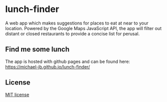 # lunch-finder

A web app which makes suggestions for places to eat at near to your location.
Powered by the Google Maps JavaScript API, the app will filter out distant or closed restaurants to provide a concise list for perusal.

## Find me some lunch

The app is hosted with github pages and can be found here: https://michael-jb.github.io/lunch-finder/

## License

[MIT license](./LICENSE)